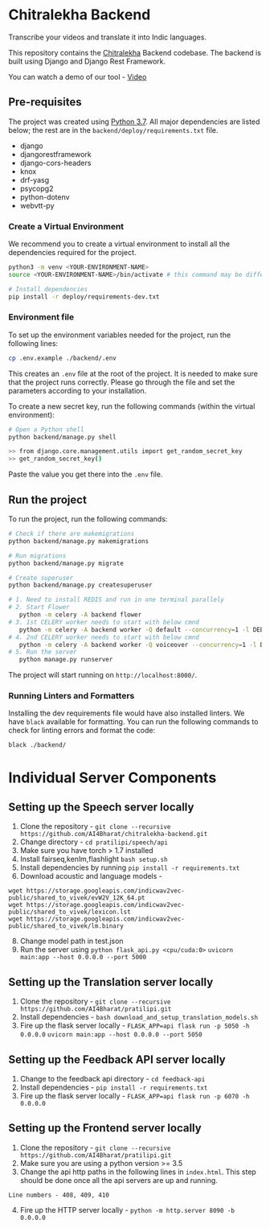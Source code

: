# Chitralekha Backend
Transcribe your videos and translate it into Indic languages.

This repository contains the [Chitralekha](https://github.com/AI4Bharat/Chitralekha) Backend codebase. The backend is built using Django and Django Rest Framework.

You can watch a demo of our tool - [Video](https://youtu.be/l9jUcja0E94)

## Pre-requisites

The project was created using [Python 3.7](https://www.python.org/downloads/). All major dependencies are listed below; the rest are in the `backend/deploy/requirements.txt` file.

- django
- djangorestframework
- django-cors-headers
- knox
- drf-yasg
- psycopg2
- python-dotenv
- webvtt-py

<!-- ## Installation

The installation and setup instructions have been tested on the following platforms:

- Docker
- Docker-Compose
- Ubuntu 20.04

If you are using a different operating system, you will have to look at external resources (eg. StackOverflow) to correct any errors. -->

### Create a Virtual Environment

We recommend you to create a virtual environment to install all the dependencies required for the project.

```bash
python3 -m venv <YOUR-ENVIRONMENT-NAME>
source <YOUR-ENVIRONMENT-NAME>/bin/activate # this command may be different based on your OS

# Install dependencies
pip install -r deploy/requirements-dev.txt
```

### Environment file

To set up the environment variables needed for the project, run the following lines:
```bash
cp .env.example ./backend/.env
```

This creates an `.env` file at the root of the project. It is needed to make sure that the project runs correctly. Please go through the file and set the parameters according to your installation.

To create a new secret key, run the following commands (within the virtual environment):

```bash
# Open a Python shell
python backend/manage.py shell

>> from django.core.management.utils import get_random_secret_key
>> get_random_secret_key()
```

Paste the value you get there into the `.env` file.

## Run the project

To run the project, run the following commands:

```bash
# Check if there are makemigrations 
python backend/manage.py makemigrations

# Run migrations
python backend/manage.py migrate

# Create superuser
python backend/manage.py createsuperuser

# 1. Need to install REDIS and run in one terminal parallely
# 2. Start Flower
   python -m celery -A backend flower   
# 3. 1st CELERY worker needs to start with below cmnd
   python -m celery -A backend worker -Q default --concurrency=1 -l DEBUG
# 4. 2nd CELERY worker needs to start with below cmnd
   python -m celery -A backend worker -Q voiceover --concurrency=1 -l DEBUG
# 5. Run the server
   python manage.py runserver

```
The project will start running on `http://localhost:8000/`.

### Running Linters and Formatters

Installing the dev requirements file would have also installed linters. We have `black` available for formatting. You can run the following commands to check for linting errors and format the code:


```bash
black ./backend/
```

# Individual Server Components

## Setting up the Speech server locally

1. Clone the repository - `git clone --recursive https://github.com/AI4Bharat/chitralekha-backend.git`
2. Change directory - `cd pratilipi/speech/api`
4. Make sure you have torch > 1.7 installed
5. Install fairseq,kenlm,flashlight ```bash setup.sh```
6. Install dependencies by running ```pip install -r requirements.txt```
7. Download acoustic and language models - 
```
wget https://storage.googleapis.com/indicwav2vec-public/shared_to_vivek/evW2V_12K_64.pt
wget https://storage.googleapis.com/indicwav2vec-public/shared_to_vivek/lexicon.lst
wget https://storage.googleapis.com/indicwav2vec-public/shared_to_vivek/lm.binary
```
8. Change model path in test.json
9. Run the server using ```python flask_api.py <cpu/cuda:0>``` 
```uvicorn main:app --host 0.0.0.0 --port 5000```

## Setting up the Translation server locally

1. Clone the repository - `git clone --recursive https://github.com/AI4Bharat/pratilipi.git`
2. Install dependencies - ```bash download_and_setup_translation_models.sh```
3. Fire up the flask server locally - 
`FLASK_APP=api flask run -p 5050 -h 0.0.0.0`
`uvicorn main:app --host 0.0.0.0 --port 5050`

## Setting up the Feedback API server locally

1. Change to the feedback api directory - `cd feedback-api`
2. Install dependencies - `pip install -r requirements.txt`
3. Fire up the flask server locally - `FLASK_APP=api flask run -p 6070 -h 0.0.0.0`

## Setting up the Frontend server locally

1. Clone the repository - `git clone --recursive https://github.com/AI4Bharat/pratilipi.git`
2. Make sure you are using a python version >= 3.5
3. Change the api http paths in the following lines in `index.html`. This step should be done once all the api servers are up and running.
```
Line numbers - 408, 409, 410
```
4. Fire up the HTTP server locally - `python -m http.server 8090 -b 0.0.0.0`

